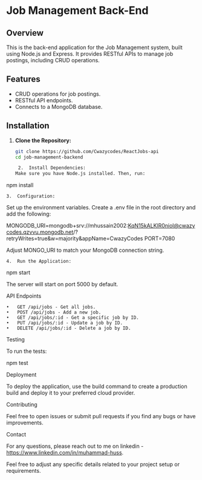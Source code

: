 # Job Management Back-End

## Overview

This is the back-end application for the Job Management system, built using Node.js and Express. It provides RESTful APIs to manage job postings, including CRUD operations.

## Features

- CRUD operations for job postings.
- RESTful API endpoints.
- Connects to a MongoDB database.

## Installation

1. **Clone the Repository:**

   ```bash
   git clone https://github.com/Cwazycodes/ReactJobs-api
   cd job-management-backend

   	2.	Install Dependencies:
   Make sure you have Node.js installed. Then, run:
   ```

npm install

    3.	Configuration:

Set up the environment variables. Create a .env file in the root directory and add the following:

MONGODB_URI=mongodb+srv://mhussain2002:KqN15kALKlR0niol@cwazycodes.qzvvu.mongodb.net/?retryWrites=true&w=majority&appName=CwazyCodes
PORT=7080

Adjust MONGO_URI to match your MongoDB connection string.

    4.	Run the Application:

npm start

The server will start on port 5000 by default.

API Endpoints

    •	GET /api/jobs - Get all jobs.
    •	POST /api/jobs - Add a new job.
    •	GET /api/jobs/:id - Get a specific job by ID.
    •	PUT /api/jobs/:id - Update a job by ID.
    •	DELETE /api/jobs/:id - Delete a job by ID.

Testing

To run the tests:

npm test

Deployment

To deploy the application, use the build command to create a production build and deploy it to your preferred cloud provider.

Contributing

Feel free to open issues or submit pull requests if you find any bugs or have improvements.

Contact

For any questions, please reach out to me on linkedin - https://www.linkedin.com/in/muhammad-huss.

Feel free to adjust any specific details related to your project setup or requirements.
